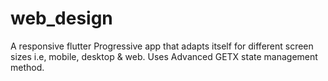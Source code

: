# web_design
A responsive flutter Progressive app that adapts itself for different screen sizes i.e, mobile, desktop &amp; web. Uses Advanced GETX state management method.
